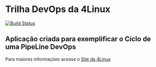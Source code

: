 # Trilha DevOps da 4Linux

<!-- Altere a Flag abaixo com sua URL do Travis -->
[![Build Status](https://travis-ci.org/Florashiroma/DevOpsLab-HelloWorld.svg?branch=master)](https://travis-ci.org/Florashiroma/DevOpsLab-HelloWorld)

## Aplicação criada para exemplificar o Ciclo de uma PipeLine DevOps


Para maiores informações acesse o [Site da 4Linux](https://www.4linux.com.br/cursos/devops)
